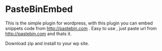 # PasteBinEmbed
This is the simple plugin for wordpress, with this plugin you can embed snippets code from http://pastebin.com . 
Easy to use , just paste url from http://pastebin.com and thats it.

Download zip and install to your wp site.
